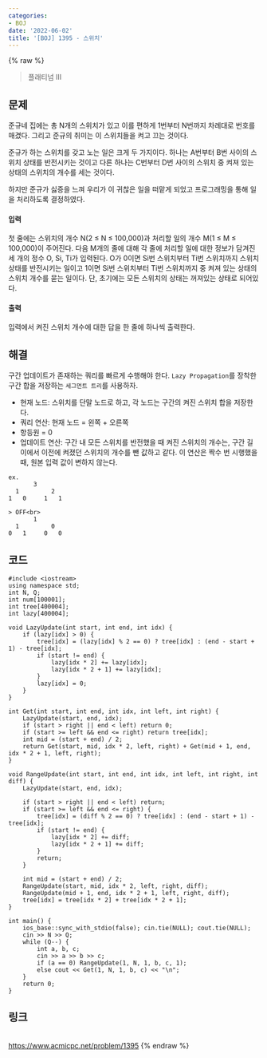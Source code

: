 ```yaml
---
categories:
- BOJ
date: '2022-06-02'
title: '[BOJ] 1395 - 스위치'
---
```


{% raw %}
> 플래티넘 III<br>

## 문제
준규네 집에는 총 N개의 스위치가 있고 이를 편하게 1번부터 N번까지 차례대로 번호를 매겼다. 그리고 준규의 취미는 이 스위치들을 켜고 끄는 것이다.

준규가 하는 스위치를 갖고 노는 일은 크게 두 가지이다. 하나는 A번부터 B번 사이의 스위치 상태를 반전시키는 것이고 다른 하나는 C번부터 D번 사이의 스위치 중 켜져 있는 상태의 스위치의 개수를 세는 것이다.

하지만 준규가 싫증을 느껴 우리가 이 귀찮은 일을 떠맡게 되었고 프로그래밍을 통해 일을 처리하도록 결정하였다.

#### 입력
첫 줄에는 스위치의 개수 N(2 ≤ N ≤ 100,000)과 처리할 일의 개수 M(1 ≤ M ≤ 100,000)이 주어진다. 다음 M개의 줄에 대해 각 줄에 처리할 일에 대한 정보가 담겨진 세 개의 정수 O, Si, Ti가 입력된다. O가 0이면 Si번 스위치부터 Ti번 스위치까지 스위치 상태를 반전시키는 일이고 1이면 Si번 스위치부터 Ti번 스위치까지 중 켜져 있는 상태의 스위치 개수를 묻는 일이다. 단, 초기에는 모든 스위치의 상태는 꺼져있는 상태로 되어있다.

#### 출력
입력에서 켜진 스위치 개수에 대한 답을 한 줄에 하나씩 출력한다.

## 해결
구간 업데이트가 존재하는 쿼리를 빠르게 수행해야 한다. `Lazy Propagation`를 장착한 구간 합을 저장하는 `세그먼트 트리`를 사용하자.

- 현재 노드: 스위치를 단말 노드로 하고, 각 노드는 구간의 켜진 스위치 합을 저장한다.
- 쿼리 연산: 현재 노드 = 왼쪽 + 오른쪽
- 항등원 = 0
- 업데이트 연산: 구간 내 모든 스위치를 반전했을 때 켜진 스위치의 개수는, 구간 길이에서 이전에 켜졌던 스위치의  개수를 뺀 값하고 같다. 이 연산은 짝수 번 시행했을 때, 원본 입력 값이 변하지 않는다.
```
ex.
       3
  1         2
1   0     1   1

> OFF<br>
       1
  1         0
0   1     0   0
```


## 코드
```
#include <iostream>
using namespace std;
int N, Q;
int num[100001];
int tree[400004];
int lazy[400004];

void LazyUpdate(int start, int end, int idx) {
	if (lazy[idx] > 0) {
		tree[idx] = (lazy[idx] % 2 == 0) ? tree[idx] : (end - start + 1) - tree[idx];
		if (start != end) {
			lazy[idx * 2] += lazy[idx];
			lazy[idx * 2 + 1] += lazy[idx];
		}
		lazy[idx] = 0;
	}
}

int Get(int start, int end, int idx, int left, int right) {
	LazyUpdate(start, end, idx);
	if (start > right || end < left) return 0;
	if (start >= left && end <= right) return tree[idx];
	int mid = (start + end) / 2;
	return Get(start, mid, idx * 2, left, right) + Get(mid + 1, end, idx * 2 + 1, left, right);
}

void RangeUpdate(int start, int end, int idx, int left, int right, int diff) {
	LazyUpdate(start, end, idx);

	if (start > right || end < left) return;
	if (start >= left && end <= right) {
		tree[idx] = (diff % 2 == 0) ? tree[idx] : (end - start + 1) - tree[idx];
		if (start != end) {
			lazy[idx * 2] += diff;
			lazy[idx * 2 + 1] += diff;
		}
		return;
	}

	int mid = (start + end) / 2;
	RangeUpdate(start, mid, idx * 2, left, right, diff);
	RangeUpdate(mid + 1, end, idx * 2 + 1, left, right, diff);
	tree[idx] = tree[idx * 2] + tree[idx * 2 + 1];
}

int main() {
	ios_base::sync_with_stdio(false); cin.tie(NULL); cout.tie(NULL);
	cin >> N >> Q;
	while (Q--) {
		int a, b, c;
		cin >> a >> b >> c;
		if (a == 0)	RangeUpdate(1, N, 1, b, c, 1);
		else cout << Get(1, N, 1, b, c) << "\n";
	}
	return 0;
}
```

## 링크
<br>https://www.acmicpc.net/problem/1395
{% endraw %}